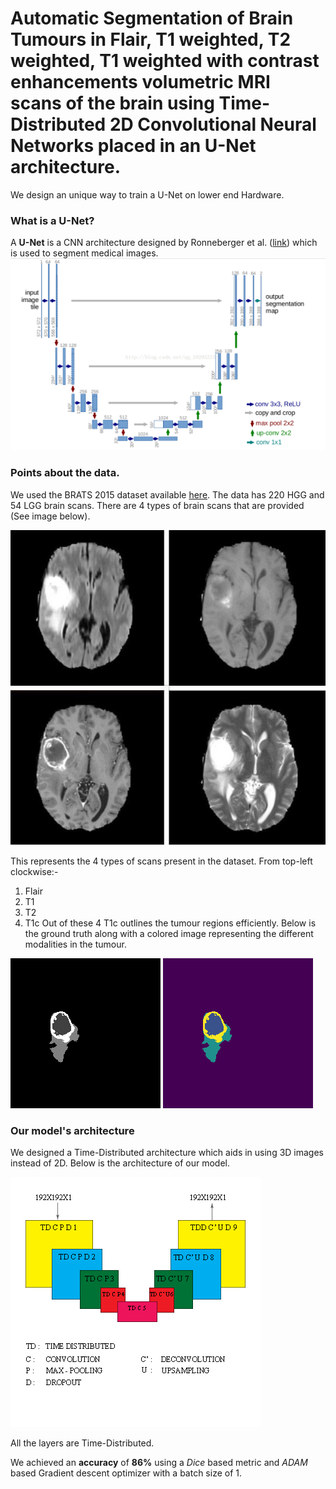 # Automatic Segmentation of Brain Tumours in Flair, T1 weighted, T2 weighted, T1 weighted with contrast enhancements volumetric MRI scans of the brain using Time-Distributed 2D Convolutional Neural Networks placed in an U-Net architecture.

We design an unique way to train a U-Net on lower end Hardware. 

### What is a U-Net?
A **U-Net** is a CNN architecture designed by Ronneberger et al. ([link](https://arxiv.org/pdf/1505.04597.pdf)) which is used to segment medical images. 
![U-Net architecture](/images/unet1.png )

### Points about the data.

We used the BRATS 2015 dataset available [here](www.braintumorsegmentation.org). The data has 220 HGG and 54 LGG brain scans. There are 4 types of brain scans that are provided (See image below).

![4-types of scans](/images/4-types-of-scan.jpg)

This represents the 4 types of scans present in the dataset. From top-left clockwise:-
  1. Flair
  2. T1
  3. T2
  4. T1c
Out of these 4 T1c outlines the tumour regions efficiently. Below is the ground truth along with a colored image representing the different modalities in the tumour.
 
 ![tumour](/images/Ground-Truth.png) ![colored-tumour](/images/Colored-Ground-Truth.png)
 
### Our model's architecture
We designed a Time-Distributed architecture which aids in using 3D images instead of 2D. Below is the architecture of our model. 

![TD-UNET](/images/MODEL.png) 

All the layers are Time-Distributed. 

We achieved an **accuracy** of **86%** using a *Dice* based metric and *ADAM* based Gradient descent optimizer with a batch size of 1.
